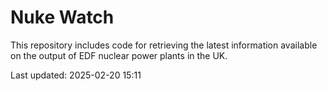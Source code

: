 # Nuke Watch

This repository includes code for retrieving the latest information available on the output of EDF nuclear power plants in the UK.

Last updated: 2025-02-20 15:11